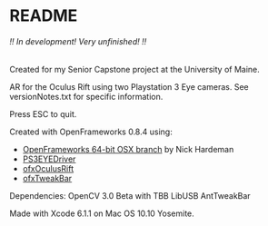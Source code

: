# README

###### !! In development! Very unfinished! !!
Created for my Senior Capstone project at the University of Maine.

AR for the Oculus Rift using two Playstation 3 Eye cameras. See versionNotes.txt for specific information.

Press ESC to quit.

Created with OpenFrameworks 0.8.4 using:
- [OpenFrameworks 64-bit OSX branch](https://github.com/NickHardeman/openframeworks_osx_64) by Nick Hardeman
- [PS3EYEDriver](https://github.com/inspirit/PS3EYEDriver)
- [ofxOculusRift](https://github.com/andreasmuller/ofxOculusRift)
- [ofxTweakBar](https://github.com/roxlu/ofxTweakbar)

Dependencies:
OpenCV 3.0 Beta with TBB
LibUSB
AntTweakBar

Made with Xcode 6.1.1 on Mac OS 10.10 Yosemite.
